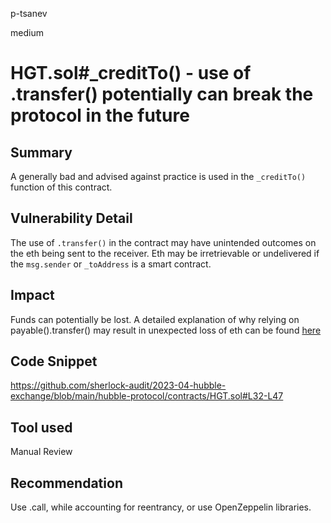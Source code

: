 p-tsanev

medium

# HGT.sol#_creditTo() - use of .transfer() potentially can break the protocol in the future

## Summary
A generally bad and advised against practice is used in the ``_creditTo()`` function of this contract.

## Vulnerability Detail
The use of ``.transfer()`` in the contract may have unintended outcomes on the eth being sent to the receiver. Eth may be irretrievable or undelivered if the ``msg.sender`` or  ``_toAddress`` is a smart contract. 
## Impact
Funds can potentially be lost.
A detailed explanation of why relying on payable().transfer() may result in unexpected loss of eth can be found [here](https://consensys.net/diligence/blog/2019/09/stop-using-soliditys-transfer-now/)
## Code Snippet
https://github.com/sherlock-audit/2023-04-hubble-exchange/blob/main/hubble-protocol/contracts/HGT.sol#L32-L47
## Tool used

Manual Review

## Recommendation
Use .call, while accounting for reentrancy, or use OpenZeppelin libraries.